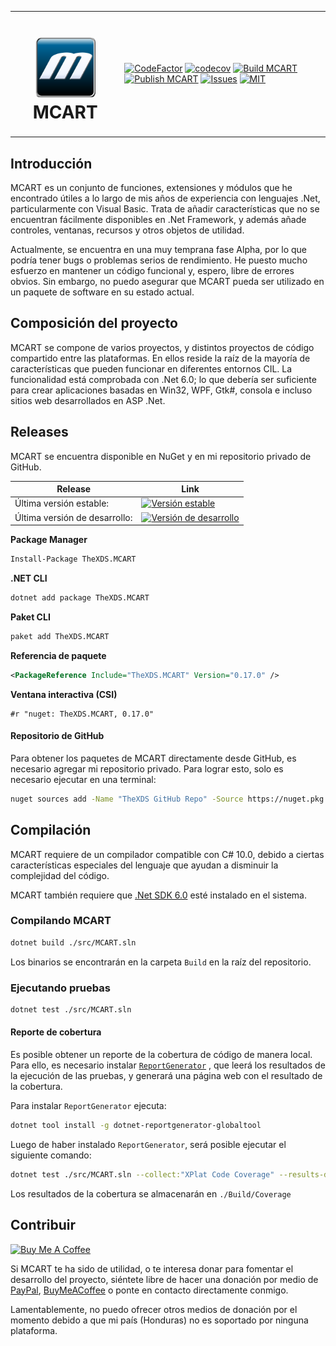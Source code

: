 <table>
<tr>
<td>
<h1 align="center">
<img src="https://raw.githubusercontent.com/TheXDS/MCART/master/Art/MCART.png" width="96px">
MCART
</h1>
</td>
<td>

[![CodeFactor](https://www.codefactor.io/repository/github/thexds/mcart/badge)](https://www.codefactor.io/repository/github/thexds/mcart)
[![codecov](https://codecov.io/gh/TheXDS/MCART/branch/master/graph/badge.svg?token=B3WZ7C4VTS)](https://codecov.io/gh/TheXDS/MCART)
[![Build MCART](https://github.com/TheXDS/MCART/actions/workflows/build.yml/badge.svg)](https://github.com/TheXDS/MCART/actions/workflows/build.yml)
[![Publish MCART](https://github.com/TheXDS/MCART/actions/workflows/publish.yml/badge.svg)](https://github.com/TheXDS/MCART/actions/workflows/publish.yml)
[![Issues](https://img.shields.io/github/issues/TheXDS/MCART)](https://github.com/TheXDS/MCART/issues)
[![MIT](https://img.shields.io/github/license/TheXDS/MCART)](https://mit-license.org/)

</td>
</tr>
</table>

## Introducción
MCART es un conjunto de funciones, extensiones y módulos que he encontrado
útiles a lo largo de mis años de experiencia con lenguajes .Net,
particularmente con Visual Basic. Trata de añadir características que no se
encuentran fácilmente disponibles en .Net Framework, y además añade controles,
ventanas, recursos y otros objetos de utilidad.

Actualmente, se encuentra en una muy temprana fase Alpha, por lo que podría
tener bugs o problemas serios de rendimiento. He puesto mucho esfuerzo en
mantener un código funcional y, espero, libre de errores obvios. Sin embargo,
no puedo asegurar que MCART pueda ser utilizado en un paquete de software en su
estado actual.

## Composición del proyecto
MCART se compone de varios proyectos, y distintos proyectos de código
compartido entre las plataformas. En ellos reside la raíz de la mayoría de
características que pueden funcionar en diferentes entornos CIL. La
funcionalidad está comprobada con .Net 6.0; lo que debería ser suficiente
para crear aplicaciones basadas en Win32, WPF, Gtk#, consola e incluso sitios
web desarrollados en ASP .Net.

## Releases
MCART se encuentra disponible en NuGet y en mi repositorio privado de GitHub.

Release | Link
--- | ---
Última versión estable: | [![Versión estable](https://buildstats.info/nuget/TheXDS.MCART)](https://www.nuget.org/packages/TheXDS.MCART/)
Última versión de desarrollo: | [![Versión de desarrollo](https://buildstats.info/nuget/TheXDS.MCART?includePreReleases=true)](https://www.nuget.org/packages/TheXDS.MCART/)

**Package Manager**  
```sh
Install-Package TheXDS.MCART
```

**.NET CLI**  
```sh
dotnet add package TheXDS.MCART
```

**Paket CLI**  
```sh
paket add TheXDS.MCART
```

**Referencia de paquete**  
```xml
<PackageReference Include="TheXDS.MCART" Version="0.17.0" />
```

**Ventana interactiva (CSI)**  
```
#r "nuget: TheXDS.MCART, 0.17.0"
```

#### Repositorio de GitHub
Para obtener los paquetes de MCART directamente desde GitHub, es necesario
agregar mi repositorio privado. Para lograr esto, solo es necesario
ejecutar en una terminal:
```sh
nuget sources add -Name "TheXDS GitHub Repo" -Source https://nuget.pkg.github.com/TheXDS/index.json
```

## Compilación
MCART requiere de un compilador compatible con C# 10.0, debido a ciertas
características especiales del lenguaje que ayudan a disminuir la
complejidad del código.

MCART también requiere que [.Net SDK 6.0](https://dotnet.microsoft.com/) esté
instalado en el sistema.

### Compilando MCART
```sh
dotnet build ./src/MCART.sln
```
Los binarios se encontrarán en la carpeta `Build` en la raíz del repositorio.

### Ejecutando pruebas
```sh
dotnet test ./src/MCART.sln
```
#### Reporte de cobertura
Es posible obtener un reporte de la cobertura de código de manera local. Para ello, es necesario instalar 
[`ReportGenerator`](https://github.com/danielpalme/ReportGenerator) , que leerá los resultados de la ejecución de las pruebas, y generará una página web con el resultado de la cobertura.

Para instalar `ReportGenerator` ejecuta:
```sh
dotnet tool install -g dotnet-reportgenerator-globaltool
```
Luego de haber instalado `ReportGenerator`, será posible ejecutar el siguiente comando:
```sh
dotnet test ./src/MCART.sln --collect:"XPlat Code Coverage" --results-directory:./Build/Tests ; reportgenerator.exe -reports:./Build/Tests/*/coverage.cobertura.xml -targetdir:./Build/Coverage/
```
Los resultados de la cobertura se almacenarán en `./Build/Coverage`

## Contribuir
[![Buy Me A Coffee](https://cdn.buymeacoffee.com/buttons/default-orange.png)](https://www.buymeacoffee.com/xdsxpsivx)

Si MCART te ha sido de utilidad, o te interesa donar para fomentar el
desarrollo del proyecto, siéntete libre de hacer una donación por medio de
[PayPal](https://paypal.me/thexds), [BuyMeACoffee](https://www.buymeacoffee.com/xdsxpsivx)
o ponte en contacto directamente conmigo.

Lamentablemente, no puedo ofrecer otros medios de donación por el momento
debido a que mi país (Honduras) no es soportado por ninguna plataforma.